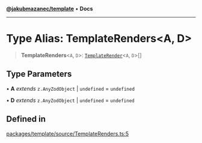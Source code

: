 [**@jakubmazanec/template**](../README.md) • **Docs**

---

# Type Alias: TemplateRenders\<A, D\>

> **TemplateRenders**\<`A`, `D`\>: [`TemplateRender`](TemplateRender.md)\<`A`, `D`\>[]

## Type Parameters

• **A** _extends_ `z.AnyZodObject` \| `undefined` = `undefined`

• **D** _extends_ `z.AnyZodObject` \| `undefined` = `undefined`

## Defined in

[packages/template/source/TemplateRenders.ts:5](https://github.com/jakubmazanec/tools/blob/3137813ef46c72d3c081751f960a2aa2c61ad567/packages/template/source/TemplateRenders.ts#L5)
